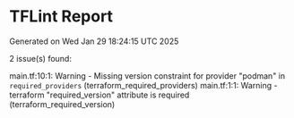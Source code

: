 # TFLint Report
Generated on Wed Jan 29 18:24:15 UTC 2025

2 issue(s) found:

main.tf:10:1: Warning - Missing version constraint for provider "podman" in `required_providers` (terraform_required_providers)
main.tf:1:1: Warning - terraform "required_version" attribute is required (terraform_required_version)
